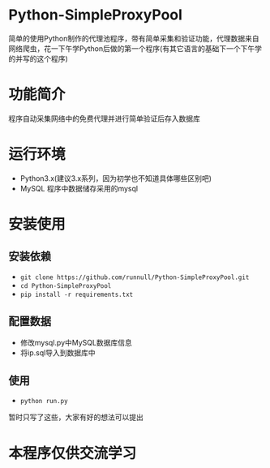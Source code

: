 # Python-SimpleProxyPool
简单的使用Python制作的代理池程序，带有简单采集和验证功能，代理数据来自网络爬虫，花一下午学Python后做的第一个程序(有其它语言的基础下一个下午学的并写的这个程序)

# 功能简介
程序自动采集网络中的免费代理并进行简单验证后存入数据库

# 运行环境
- Python3.x(建议3.x系列，因为初学也不知道具体哪些区别吧)
- MySQL 程序中数据储存采用的mysql

# 安装使用
## 安装依赖
- `git clone https://github.com/runnull/Python-SimpleProxyPool.git`
- `cd Python-SimpleProxyPool`
- `pip install -r requirements.txt`

## 配置数据
- 修改mysql.py中MySQL数据库信息
- 将ip.sql导入到数据库中

## 使用
- `python run.py`

暂时只写了这些，大家有好的想法可以提出

# 本程序仅供交流学习